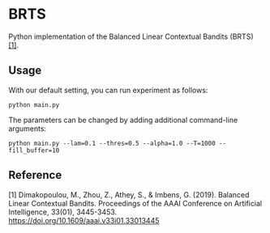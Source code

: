 # BRTS
Python implementation of the Balanced Linear Contextual Bandits (BRTS) [[1]](#1).

## Usage
With our default setting, you can run experiment as follows:
```
python main.py
```
The parameters can be changed by adding additional command-line arguments:
```
python main.py --lam=0.1 --thres=0.5 --alpha=1.0 --T=1000 --fill_buffer=10

```


## Reference
<a id="1">[1]</a>
Dimakopoulou, M., Zhou, Z., Athey, S., & Imbens, G. (2019). Balanced Linear Contextual Bandits. Proceedings of the AAAI Conference on Artificial Intelligence, 33(01), 3445-3453. https://doi.org/10.1609/aaai.v33i01.33013445
